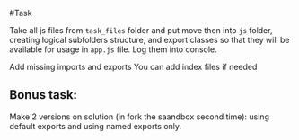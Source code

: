 #Task

Take all js files from `task_files` folder and put move then into `js` folder, creating logical subfolders structure, and export classes so that they will be available for usage in `app.js` file.
Log them into console.

Add missing imports and exports
You can add index files if needed

## Bonus task:

Make 2 versions on solution (in fork the saandbox second time): using default exports and using named exports only.
